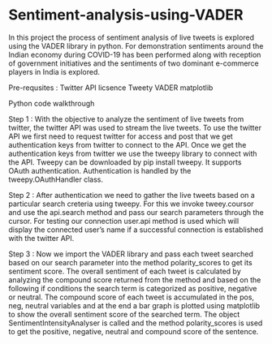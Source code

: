 # Sentiment-analysis-using-VADER
In this project the process of sentiment analysis of live tweets is explored using the VADER library in python. For demonstration sentiments around the Indian economy during COVID-19 has been performed along with reception of government initiatives and the sentiments of two dominant e-commerce players in India is explored.

Pre-requsites : 
Twitter API licsence 
Tweety
VADER
matplotlib

Python code walkthrough

Step 1 :
With the objective to analyze the sentiment of live tweets from twitter, the twitter API was
used to stream the live tweets. To use the twitter API we first need to request twitter for
access and post that we get authentication keys from twitter to connect to the API. Once
we get the authentication keys from twitter we use the tweepy library to connect with the
API. Tweepy can be downloaded by pip install tweepy. It supports OAuth authentication.
Authentication is handled by the tweepy.OAuthHandler class.
 

Step 2 :
After authentication we need to gather the live tweets based on a particular search creteria
using tweepy. For this we invoke tweey.coursor and use the api.search method and pass
our search parameters through the cursor. For testing our connection user.api method is
used which will display the connected user’s name if a successful connection is established
with the twitter API.
 
Step 3 :
Now we import the VADER library and pass each tweet searched based on our search
parameter into the method polarity_scores to get its sentiment score. The overall
sentiment of each tweet is calculated by analyzing the compound score returned from the
method and based on the following if conditions the search term is categorized as positive,
negative or neutral. The compound score of each tweet is accumulated in the pos, neg,
neutral variables and at the end a bar graph is plotted using matplotlib to show the overall
sentiment score of the searched term.
The object SentimentIntensityAnalyser is called and the method polarity_scores is used to
get the positive, negative, neutral and compound score of the sentence.
